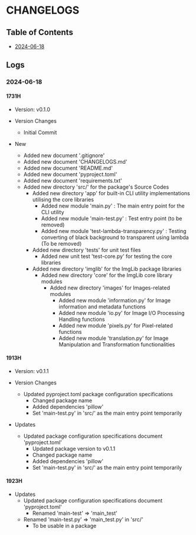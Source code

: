 # CHANGELOGS

## Table of Contents
+ [2024-06-18](#2024-06-18)

## Logs
### 2024-06-18
#### 1731H
+ Version: v0.1.0

- Version Changes
    + Initial Commit

- New
    + Added new document '.gitignore'
    + Added new document 'CHANGELOGS.md'
    + Added new document 'README.md'
    + Added new document 'pyproject.toml'
    + Added new document 'requirements.txt'
    - Added new directory 'src/' for the package's Source Codes
        - Added new directory 'app' for built-in CLI utility implementations utilising the core libraries
            + Added new module 'main.py' : The main entry point for the CLI utility
            + Added new module 'main-test.py' : Test entry point (to be removed)
            + Added new module 'test-lambda-transparency.py' : Testing converting of black background to transparent using lambda (To be removed)
        - Added new directory 'tests' for unit test files
            + Added new unit test 'test-core.py' for testing the core libraries
        - Added new directory 'imglib' for the ImgLib package libraries
            - Added new directory 'core' for the ImgLib core library modules
                - Added new directory 'images' for Images-related modules
                    + Added new module 'information.py' for Image information and metadata functions
                    + Added new module 'io.py' for Image I/O Processing Handling functions
                    + Added new module 'pixels.py' for Pixel-related functions
                    + Added new module 'translation.py' for Image Manipulation and Transformation functionalities

#### 1913H
+ Version: v0.1.1

- Version Changes
    - Updated pyproject.toml package configuration specifications
        + Changed package name
        + Added dependencies 'pillow'
        + Set 'main-test.py' in 'src/' as the main entry point temporarily

- Updates
    - Updated package configuration specifications document 'pyproject.toml'
        + Updated package version to v0.1.1
        + Changed package name
        + Added dependencies 'pillow'
        + Set 'main-test.py' in 'src/' as the main entry point temporarily

#### 1923H
- Updates
    - Updated package configuration specifications document 'pyproject.toml'
        + Renamed 'main-test' => 'main_test'
    - Renamed 'main-test.py' => 'main_test.py' in 'src/'
        + To be usable in a package


